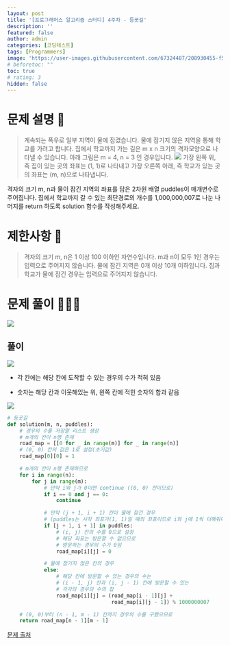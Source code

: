 ```yaml
---
layout: post
title: '[프로그래머스 알고리즘 스터디] 4주차 - 등굣길'
description: ''
featured: false
author: admin
categories: [코딩테스트]
tags: [Programmers]
image: 'https://user-images.githubusercontent.com/67324487/208930455-f513dd24-7a1e-442f-ad37-9a2fe9736cba.png'
# beforetoc: ""
toc: true
# rating: 3
hidden: false
---
```


# 문제 설명 📑

> 계속되는 폭우로 일부 지역이 물에 잠겼습니다. 물에 잠기지 않은 지역을 통해 학교를 가려고 합니다. 집에서 학교까지 가는 길은 m x n 크기의 격자모양으로 나타낼 수 있습니다.
> 아래 그림은 m = 4, n = 3 인 경우입니다.
> ![](https://velog.velcdn.com/images/carmine/post/3cf25125-ef87-475b-9e0c-a4182fc0003c/image.png)
> 가장 왼쪽 위, 즉 집이 있는 곳의 좌표는 (1, 1)로 나타내고 가장 오른쪽 아래, 즉 학교가 있는 곳의 좌표는 (m, n)으로 나타냅니다.

격자의 크기 m, n과 물이 잠긴 지역의 좌표를 담은 2차원 배열 puddles이 매개변수로 주어집니다. 집에서 학교까지 갈 수 있는 최단경로의 개수를 1,000,000,007로 나눈 나머지를 return 하도록 solution 함수를 작성해주세요.

# 제한사항 🚫

> 격자의 크기 m, n은 1 이상 100 이하인 자연수입니다.
> m과 n이 모두 1인 경우는 입력으로 주어지지 않습니다.
> 물에 잠긴 지역은 0개 이상 10개 이하입니다.
> 집과 학교가 물에 잠긴 경우는 입력으로 주어지지 않습니다.

# 문제 풀이 👩🏻‍💻

![](https://velog.velcdn.com/images/carmine/post/739cf0a2-471d-4b05-8b91-b326f3e4d8aa/image.png)

## 풀이

![](https://velog.velcdn.com/images/carmine/post/32cf08f7-955c-47de-ae01-33673b4ebdaa/image.jpg)

- 각 칸에는 해당 칸에 도착할 수 있는 경우의 수가 적혀 있음

- 숫자는 해당 칸과 이웃해있는 위, 왼쪽 칸에 적힌 숫자의 합과 같음

![](https://velog.velcdn.com/images/carmine/post/b8142be3-cee4-445c-a171-c43ada21d720/image.png)

```python
# 등굣길
def solution(m, n, puddles):
    # 경우의 수를 저장할 리스트 생성
    # m개의 칸이 n행 존재
    road_map = [[0 for _ in range(m)] for _ in range(n)]
    # (0, 0) 칸의 값은 1로 설정(초기값)
    road_map[0][0] = 1

    # m개의 칸이 n행 존재하므로
    for i in range(n):
        for j in range(m):
            # 만약 i와 j가 0이면 continue ((0, 0) 칸이므로)
            if i == 0 and j == 0:
                continue

            # 만약 (j + 1, i + 1) 칸이 물에 잠긴 경우
            # (puddles는 시작 좌표가(1, 1)일 때의 좌표이므로 i와 j에 1씩 더해줘야 함)
            if [j + 1, i + 1] in puddles:
                # (i, j) 칸의 수를 0으로 설정
                # 해당 좌표는 방문할 수 없으므로
                # 방문하는 경우의 수가 0임
                road_map[i][j] = 0

            # 물에 잠기지 않은 칸의 경우
            else:
                # 해당 칸에 방문할 수 있는 경우의 수는
                # (i - 1, j) 칸과 (i, j - 1) 칸에 방문할 수 있는
                # 각각의 경우의 수의 합
                road_map[i][j] = (road_map[i - 1][j] +
                                  road_map[i][j - 1]) % 1000000007

    # (0, 0)부터 (n - 1, m - 1) 칸까지 경우의 수를 구했으므로
    return road_map[n - 1][m - 1]
```

[문제 출처](https://programmers.co.kr/learn/challenges)

